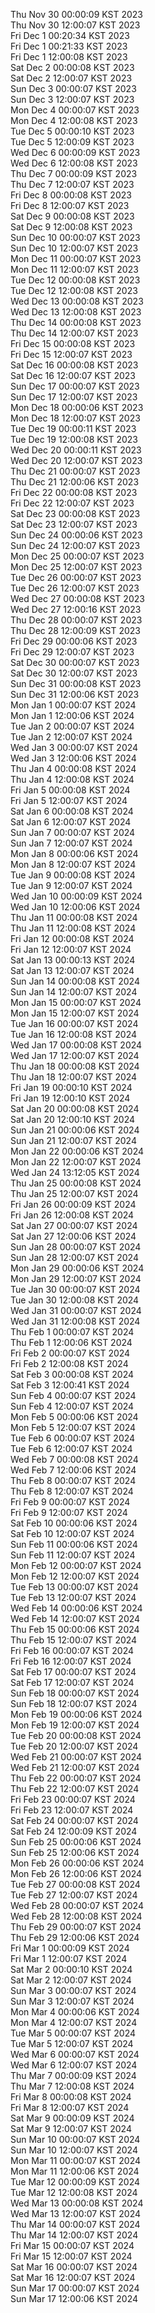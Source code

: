 Thu Nov 30 00:00:09 KST 2023 <br/>
Thu Nov 30 12:00:07 KST 2023 <br/>
Fri Dec  1 00:20:34 KST 2023 <br/>
Fri Dec  1 00:21:33 KST 2023 <br/>
Fri Dec  1 12:00:08 KST 2023 <br/>
Sat Dec  2 00:00:08 KST 2023 <br/>
Sat Dec  2 12:00:07 KST 2023 <br/>
Sun Dec  3 00:00:07 KST 2023 <br/>
Sun Dec  3 12:00:07 KST 2023 <br/>
Mon Dec  4 00:00:07 KST 2023 <br/>
Mon Dec  4 12:00:08 KST 2023 <br/>
Tue Dec  5 00:00:10 KST 2023 <br/>
Tue Dec  5 12:00:09 KST 2023 <br/>
Wed Dec  6 00:00:09 KST 2023 <br/>
Wed Dec  6 12:00:08 KST 2023 <br/>
Thu Dec  7 00:00:09 KST 2023 <br/>
Thu Dec  7 12:00:07 KST 2023 <br/>
Fri Dec  8 00:00:08 KST 2023 <br/>
Fri Dec  8 12:00:07 KST 2023 <br/>
Sat Dec  9 00:00:08 KST 2023 <br/>
Sat Dec  9 12:00:08 KST 2023 <br/>
Sun Dec 10 00:00:07 KST 2023 <br/>
Sun Dec 10 12:00:07 KST 2023 <br/>
Mon Dec 11 00:00:07 KST 2023 <br/>
Mon Dec 11 12:00:07 KST 2023 <br/>
Tue Dec 12 00:00:08 KST 2023 <br/>
Tue Dec 12 12:00:08 KST 2023 <br/>
Wed Dec 13 00:00:08 KST 2023 <br/>
Wed Dec 13 12:00:08 KST 2023 <br/>
Thu Dec 14 00:00:08 KST 2023 <br/>
Thu Dec 14 12:00:07 KST 2023 <br/>
Fri Dec 15 00:00:08 KST 2023 <br/>
Fri Dec 15 12:00:07 KST 2023 <br/>
Sat Dec 16 00:00:08 KST 2023 <br/>
Sat Dec 16 12:00:07 KST 2023 <br/>
Sun Dec 17 00:00:07 KST 2023 <br/>
Sun Dec 17 12:00:07 KST 2023 <br/>
Mon Dec 18 00:00:06 KST 2023 <br/>
Mon Dec 18 12:00:07 KST 2023 <br/>
Tue Dec 19 00:00:11 KST 2023 <br/>
Tue Dec 19 12:00:08 KST 2023 <br/>
Wed Dec 20 00:00:11 KST 2023 <br/>
Wed Dec 20 12:00:07 KST 2023 <br/>
Thu Dec 21 00:00:07 KST 2023 <br/>
Thu Dec 21 12:00:06 KST 2023 <br/>
Fri Dec 22 00:00:08 KST 2023 <br/>
Fri Dec 22 12:00:07 KST 2023 <br/>
Sat Dec 23 00:00:08 KST 2023 <br/>
Sat Dec 23 12:00:07 KST 2023 <br/>
Sun Dec 24 00:00:06 KST 2023 <br/>
Sun Dec 24 12:00:07 KST 2023 <br/>
Mon Dec 25 00:00:07 KST 2023 <br/>
Mon Dec 25 12:00:07 KST 2023 <br/>
Tue Dec 26 00:00:07 KST 2023 <br/>
Tue Dec 26 12:00:07 KST 2023 <br/>
Wed Dec 27 00:00:08 KST 2023 <br/>
Wed Dec 27 12:00:16 KST 2023 <br/>
Thu Dec 28 00:00:07 KST 2023 <br/>
Thu Dec 28 12:00:09 KST 2023 <br/>
Fri Dec 29 00:00:06 KST 2023 <br/>
Fri Dec 29 12:00:07 KST 2023 <br/>
Sat Dec 30 00:00:07 KST 2023 <br/>
Sat Dec 30 12:00:07 KST 2023 <br/>
Sun Dec 31 00:00:08 KST 2023 <br/>
Sun Dec 31 12:00:06 KST 2023 <br/>
Mon Jan  1 00:00:07 KST 2024 <br/>
Mon Jan  1 12:00:06 KST 2024 <br/>
Tue Jan  2 00:00:07 KST 2024 <br/>
Tue Jan  2 12:00:07 KST 2024 <br/>
Wed Jan  3 00:00:07 KST 2024 <br/>
Wed Jan  3 12:00:06 KST 2024 <br/>
Thu Jan  4 00:00:08 KST 2024 <br/>
Thu Jan  4 12:00:08 KST 2024 <br/>
Fri Jan  5 00:00:08 KST 2024 <br/>
Fri Jan  5 12:00:07 KST 2024 <br/>
Sat Jan  6 00:00:08 KST 2024 <br/>
Sat Jan  6 12:00:07 KST 2024 <br/>
Sun Jan  7 00:00:07 KST 2024 <br/>
Sun Jan  7 12:00:07 KST 2024 <br/>
Mon Jan  8 00:00:06 KST 2024 <br/>
Mon Jan  8 12:00:07 KST 2024 <br/>
Tue Jan  9 00:00:08 KST 2024 <br/>
Tue Jan  9 12:00:07 KST 2024 <br/>
Wed Jan 10 00:00:09 KST 2024 <br/>
Wed Jan 10 12:00:06 KST 2024 <br/>
Thu Jan 11 00:00:08 KST 2024 <br/>
Thu Jan 11 12:00:08 KST 2024 <br/>
Fri Jan 12 00:00:08 KST 2024 <br/>
Fri Jan 12 12:00:07 KST 2024 <br/>
Sat Jan 13 00:00:13 KST 2024 <br/>
Sat Jan 13 12:00:07 KST 2024 <br/>
Sun Jan 14 00:00:08 KST 2024 <br/>
Sun Jan 14 12:00:07 KST 2024 <br/>
Mon Jan 15 00:00:07 KST 2024 <br/>
Mon Jan 15 12:00:07 KST 2024 <br/>
Tue Jan 16 00:00:07 KST 2024 <br/>
Tue Jan 16 12:00:08 KST 2024 <br/>
Wed Jan 17 00:00:08 KST 2024 <br/>
Wed Jan 17 12:00:07 KST 2024 <br/>
Thu Jan 18 00:00:08 KST 2024 <br/>
Thu Jan 18 12:00:07 KST 2024 <br/>
Fri Jan 19 00:00:10 KST 2024 <br/>
Fri Jan 19 12:00:10 KST 2024 <br/>
Sat Jan 20 00:00:08 KST 2024 <br/>
Sat Jan 20 12:00:10 KST 2024 <br/>
Sun Jan 21 00:00:06 KST 2024 <br/>
Sun Jan 21 12:00:07 KST 2024 <br/>
Mon Jan 22 00:00:06 KST 2024 <br/>
Mon Jan 22 12:00:07 KST 2024 <br/>
Wed Jan 24 13:12:05 KST 2024 <br/>
Thu Jan 25 00:00:08 KST 2024 <br/>
Thu Jan 25 12:00:07 KST 2024 <br/>
Fri Jan 26 00:00:09 KST 2024 <br/>
Fri Jan 26 12:00:08 KST 2024 <br/>
Sat Jan 27 00:00:07 KST 2024 <br/>
Sat Jan 27 12:00:06 KST 2024 <br/>
Sun Jan 28 00:00:07 KST 2024 <br/>
Sun Jan 28 12:00:07 KST 2024 <br/>
Mon Jan 29 00:00:06 KST 2024 <br/>
Mon Jan 29 12:00:07 KST 2024 <br/>
Tue Jan 30 00:00:07 KST 2024 <br/>
Tue Jan 30 12:00:08 KST 2024 <br/>
Wed Jan 31 00:00:07 KST 2024 <br/>
Wed Jan 31 12:00:08 KST 2024 <br/>
Thu Feb  1 00:00:07 KST 2024 <br/>
Thu Feb  1 12:00:06 KST 2024 <br/>
Fri Feb  2 00:00:07 KST 2024 <br/>
Fri Feb  2 12:00:08 KST 2024 <br/>
Sat Feb  3 00:00:08 KST 2024 <br/>
Sat Feb  3 12:00:41 KST 2024 <br/>
Sun Feb  4 00:00:07 KST 2024 <br/>
Sun Feb  4 12:00:07 KST 2024 <br/>
Mon Feb  5 00:00:06 KST 2024 <br/>
Mon Feb  5 12:00:07 KST 2024 <br/>
Tue Feb  6 00:00:07 KST 2024 <br/>
Tue Feb  6 12:00:07 KST 2024 <br/>
Wed Feb  7 00:00:08 KST 2024 <br/>
Wed Feb  7 12:00:06 KST 2024 <br/>
Thu Feb  8 00:00:07 KST 2024 <br/>
Thu Feb  8 12:00:07 KST 2024 <br/>
Fri Feb  9 00:00:07 KST 2024 <br/>
Fri Feb  9 12:00:07 KST 2024 <br/>
Sat Feb 10 00:00:06 KST 2024 <br/>
Sat Feb 10 12:00:07 KST 2024 <br/>
Sun Feb 11 00:00:06 KST 2024 <br/>
Sun Feb 11 12:00:07 KST 2024 <br/>
Mon Feb 12 00:00:07 KST 2024 <br/>
Mon Feb 12 12:00:07 KST 2024 <br/>
Tue Feb 13 00:00:07 KST 2024 <br/>
Tue Feb 13 12:00:07 KST 2024 <br/>
Wed Feb 14 00:00:06 KST 2024 <br/>
Wed Feb 14 12:00:07 KST 2024 <br/>
Thu Feb 15 00:00:06 KST 2024 <br/>
Thu Feb 15 12:00:07 KST 2024 <br/>
Fri Feb 16 00:00:07 KST 2024 <br/>
Fri Feb 16 12:00:07 KST 2024 <br/>
Sat Feb 17 00:00:07 KST 2024 <br/>
Sat Feb 17 12:00:07 KST 2024 <br/>
Sun Feb 18 00:00:07 KST 2024 <br/>
Sun Feb 18 12:00:07 KST 2024 <br/>
Mon Feb 19 00:00:06 KST 2024 <br/>
Mon Feb 19 12:00:07 KST 2024 <br/>
Tue Feb 20 00:00:08 KST 2024 <br/>
Tue Feb 20 12:00:07 KST 2024 <br/>
Wed Feb 21 00:00:07 KST 2024 <br/>
Wed Feb 21 12:00:07 KST 2024 <br/>
Thu Feb 22 00:00:07 KST 2024 <br/>
Thu Feb 22 12:00:07 KST 2024 <br/>
Fri Feb 23 00:00:07 KST 2024 <br/>
Fri Feb 23 12:00:07 KST 2024 <br/>
Sat Feb 24 00:00:07 KST 2024 <br/>
Sat Feb 24 12:00:09 KST 2024 <br/>
Sun Feb 25 00:00:06 KST 2024 <br/>
Sun Feb 25 12:00:06 KST 2024 <br/>
Mon Feb 26 00:00:06 KST 2024 <br/>
Mon Feb 26 12:00:06 KST 2024 <br/>
Tue Feb 27 00:00:08 KST 2024 <br/>
Tue Feb 27 12:00:07 KST 2024 <br/>
Wed Feb 28 00:00:07 KST 2024 <br/>
Wed Feb 28 12:00:08 KST 2024 <br/>
Thu Feb 29 00:00:07 KST 2024 <br/>
Thu Feb 29 12:00:06 KST 2024 <br/>
Fri Mar  1 00:00:09 KST 2024 <br/>
Fri Mar  1 12:00:07 KST 2024 <br/>
Sat Mar  2 00:00:10 KST 2024 <br/>
Sat Mar  2 12:00:07 KST 2024 <br/>
Sun Mar  3 00:00:07 KST 2024 <br/>
Sun Mar  3 12:00:07 KST 2024 <br/>
Mon Mar  4 00:00:06 KST 2024 <br/>
Mon Mar  4 12:00:07 KST 2024 <br/>
Tue Mar  5 00:00:07 KST 2024 <br/>
Tue Mar  5 12:00:07 KST 2024 <br/>
Wed Mar  6 00:00:07 KST 2024 <br/>
Wed Mar  6 12:00:07 KST 2024 <br/>
Thu Mar  7 00:00:09 KST 2024 <br/>
Thu Mar  7 12:00:08 KST 2024 <br/>
Fri Mar  8 00:00:08 KST 2024 <br/>
Fri Mar  8 12:00:07 KST 2024 <br/>
Sat Mar  9 00:00:09 KST 2024 <br/>
Sat Mar  9 12:00:07 KST 2024 <br/>
Sun Mar 10 00:00:07 KST 2024 <br/>
Sun Mar 10 12:00:07 KST 2024 <br/>
Mon Mar 11 00:00:07 KST 2024 <br/>
Mon Mar 11 12:00:06 KST 2024 <br/>
Tue Mar 12 00:00:09 KST 2024 <br/>
Tue Mar 12 12:00:08 KST 2024 <br/>
Wed Mar 13 00:00:08 KST 2024 <br/>
Wed Mar 13 12:00:07 KST 2024 <br/>
Thu Mar 14 00:00:07 KST 2024 <br/>
Thu Mar 14 12:00:07 KST 2024 <br/>
Fri Mar 15 00:00:07 KST 2024 <br/>
Fri Mar 15 12:00:07 KST 2024 <br/>
Sat Mar 16 00:00:07 KST 2024 <br/>
Sat Mar 16 12:00:07 KST 2024 <br/>
Sun Mar 17 00:00:07 KST 2024 <br/>
Sun Mar 17 12:00:06 KST 2024 <br/>
